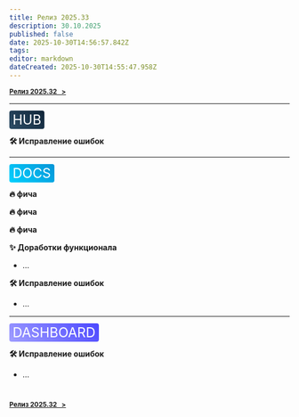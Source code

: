 ```yaml
---
title: Релиз 2025.33
description: 30.10.2025
published: false
date: 2025-10-30T14:56:57.842Z
tags: 
editor: markdown
dateCreated: 2025-10-30T14:55:47.958Z
---
```


<sub>**[Релиз 2025.32   >](/general/updates/2025-32)**</sub>

---

<span style="background: linear-gradient(45deg, #2D4E67, #112538); color: white; padding: 2px 6px; border-radius: 4px; font-size: 24px;">HUB</span>

**:hammer_and_wrench: Исправление ошибок**


---
<span style="background: linear-gradient(45deg, #00D1FF, #0695D7); color: white; padding: 2px 6px; border-radius: 4px; font-size: 24px;">DOCS</span>

**:fire: фича**


**:fire: фича**


**:fire: фича**


**:sparkles: Доработки функционала**
- ...

**:hammer_and_wrench: Исправление ошибок**
- ...

---
<span style="background: linear-gradient(45deg, #A09EFF, #4B47FF); color: white; padding: 2px 6px; border-radius: 4px; font-size: 24px;">DASHBOARD</span>

**:hammer_and_wrench: Исправление ошибок**
- ...

#
<sub>**[Релиз 2025.32   >](/general/updates/2025-32)**</sub>